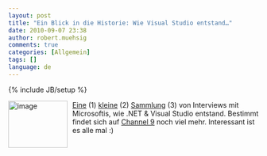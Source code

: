 ```yaml
---
layout: post
title: "Ein Blick in die Historie: Wie Visual Studio entstand…"
date: 2010-09-07 23:38
author: robert.muehsig
comments: true
categories: [Allgemein]
tags: []
language: de
---
```

{% include JB/setup %}
<p><img style="border-bottom: 0px; border-left: 0px; margin: 0px 10px 0px 0px; display: inline; border-top: 0px; border-right: 0px" title="image" border="0" alt="image" align="left" src="{{BASE_PATH}}/assets/wp-images-de/image1047.png" width="119" height="95" /></p>  <p><a href="http://www.youtube.com/user/MSDeveloperVideos#p/u/2/kvtdhej7wMo">Eine</a> (1) <a href="http://www.youtube.com/user/MSDeveloperVideos#p/u/1/zmq_uSzOhGg">kleine</a> (2) <a href="http://www.youtube.com/user/MSDeveloperVideos#p/u/0/6UFN5RXsJKA">Sammlung</a> (3) von Interviews mit Microsoftis, wie .NET &amp; Visual Studio entstand. Bestimmt findet sich auf <a href="http://channel9.msdn.com/">Channel 9</a> noch viel mehr. Interessant ist es alle mal :)</p>
